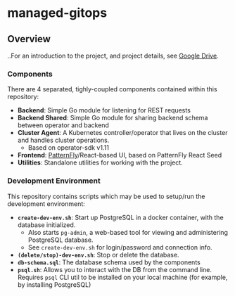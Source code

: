 # managed-gitops

## Overview

..For an introduction to the project, and project details, see [Google Drive](https://drive.google.com/drive/u/0/folders/1p_yIOJ1WLu-lqz-BVDn076l1K1pEOc1d).


### Components

There are 4 separated, tighly-coupled components contained within this repository:
- **Backend**: Simple Go module for listening for REST requests
- **Backend Shared**: Simple Go module for sharing backend schema between operator and backend
- **Cluster Agent**: A Kubernetes controller/operator that lives on the cluster and handles cluster operations.
    - Based on operator-sdk v1.11
- **Frontend**: [PatternFly](https://www.patternfly.org/)/React-based UI, based on PatternFly React Seed
- **Utilities**: Standalone utilities for working with the project.

### Development Environment

This repository contains scripts which may be used to setup/run the development environment:
- **`create-dev-env.sh`**: Start up PostgreSQL in a docker container, with the database initialized. 
    - Also starts `pg-admin`, a web-based tool for viewing and administering PostgreSQL database.
    - See `create-dev-env.sh` for login/password and connection info.
- **`(delete/stop)-dev-env.sh`**: Stop or delete the database.
- **`db-schema.sql`**: The database schema used by the components
- **`psql.sh`**: Allows you to interact with the DB from the command line. Requires `psql` CLI util to be installed on your local machine (for example, by installing PostgreSQL)

